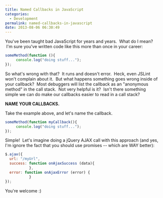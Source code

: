 ```yaml
---
title: Named Callbacks in JavaScript
categories:
  - Development
permalink: named-callbacks-in-javascript
date: 2013-08-06 06:30:49
---
```


You've been taught bad JavaScript for years and years.  What do I mean?  I'm sure you've written code like this more than once in your career:

```js
someMethod(function (){
     console.log("doing stuff...");
});
```

So what's wrong with that?  It runs and doesn't error.  Heck, even JSLint won't complain about it.  But what happens something goes wrong inside of your callback?  Most debuggers will list the callback as an "anonymous method" in the call stack.  Not very helpful is it?  Isn't there something simple we can do make our callbacks easier to read in a call stack?

<strong>NAME YOUR CALLBACKS.</strong>

Take the example above, and let's name the callback.

```js
someMethod(function myCallback(){
     console.log("doing stuff...");
});
```

Simple!  Let's imagine doing a jQuery AJAX call with this approach (and yes, I'm ignore the fact that you should use promises -- which are WAY better):

```js
$.ajax({
  url: "/myUrl",
  success: function onAjaxSuccess (data){
           },
  error: function onAjaxError (error) {
           }
});
```

You're welcome :)
